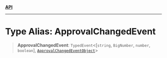[**API**](../../../README.md)

***

# Type Alias: ApprovalChangedEvent

> **ApprovalChangedEvent**: `TypedEvent`\<\[`string`, `BigNumber`, `number`, `boolean`\], [`ApprovalChangedEventObject`](../interfaces/ApprovalChangedEventObject.md)\>
